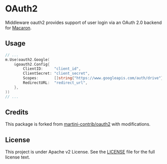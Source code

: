 # OAuth2


Middleware oauth2 provides support of user login via an OAuth 2.0 backend for [Macaron](https://github.com/go-macaron/macaron).

## Usage

```go
// ...
m.Use(oauth2.Google(
	&goauth2.Config{
		ClientID:     "client_id",
		ClientSecret: "client_secret",
		Scopes:       []string{"https://www.googleapis.com/auth/drive"},
		RedirectURL:  "redirect_url",
	},
))
// ...
```

## Credits

This package is forked from [martini-contrib/oauth2](https://github.com/martini-contrib/oauth2) with modifications.

## License

This project is under Apache v2 License. See the [LICENSE](LICENSE) file for the full license text.
